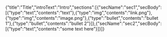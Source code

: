{"title":"Title","introText":"Intro","sections":[{"secName":"sec1","secBody":[{"type":"text","contents":"text"},{"type":"img","contents":"link.png"},{"type":"img","contents":"image.png"},{"type":"bullet","contents":"bullet 1"},{"type":"bullet","contents":"bullet 2"}]},{"secName":"sec2","secBody":[{"type":"text","contents":"some text here"}]}]}